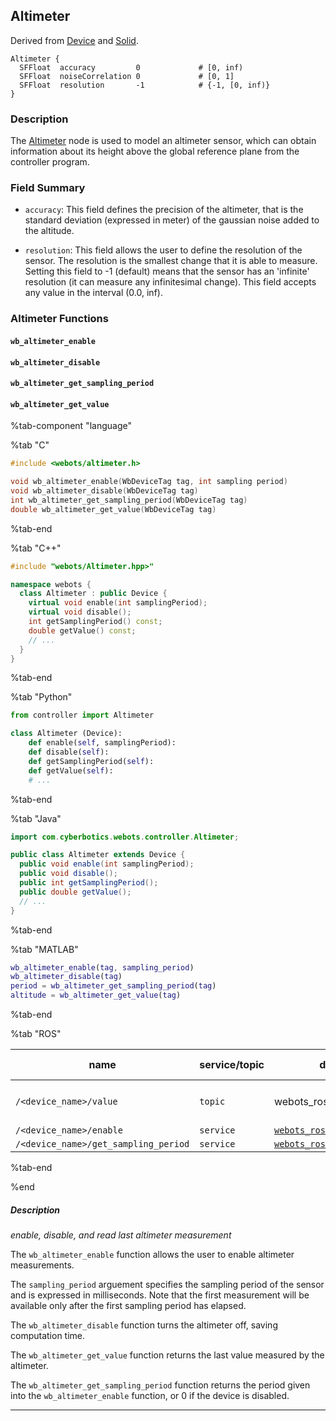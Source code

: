 ## Altimeter

Derived from [Device](device.md) and [Solid](solid.md).

```
Altimeter {
  SFFloat  accuracy         0             # [0, inf)
  SFFloat  noiseCorrelation 0             # [0, 1]
  SFFloat  resolution       -1            # {-1, [0, inf)}
}
```

### Description

The [Altimeter](#altimeter) node is used to model an altimeter sensor, which can obtain information about its height above the global reference plane from the controller program.


### Field Summary

-  `accuracy`: This field defines the precision of the altimeter, that is the standard deviation (expressed in meter) of the gaussian noise added to the altitude.

- `resolution`: This field allows the user to define the resolution of the sensor. The resolution is the smallest change that it is able to measure.
Setting this field to -1 (default) means that the sensor has an 'infinite' resolution (it can measure any infinitesimal change).
This field accepts any value in the interval (0.0, inf).

### Altimeter Functions

#### `wb_altimeter_enable`
#### `wb_altimeter_disable`
#### `wb_altimeter_get_sampling_period`
#### `wb_altimeter_get_value`

%tab-component "language"

%tab "C"

```c
#include <webots/altimeter.h>

void wb_altimeter_enable(WbDeviceTag tag, int sampling period)
void wb_altimeter_disable(WbDeviceTag tag)
int wb_altimeter_get_sampling_period(WbDeviceTag tag)
double wb_altimeter_get_value(WbDeviceTag tag)
```
%tab-end

%tab "C++"

```cpp
#include "webots/Altimeter.hpp>"

namespace webots {
  class Altimeter : public Device {
    virtual void enable(int samplingPeriod);
    virtual void disable();
    int getSamplingPeriod() const;
    double getValue() const;
    // ...
  }
}
```

%tab-end

%tab "Python"

```python
from controller import Altimeter

class Altimeter (Device):
    def enable(self, samplingPeriod):
    def disable(self):
    def getSamplingPeriod(self):
    def getValue(self):
    # ...
```

%tab-end

%tab "Java"

```java
import com.cyberbotics.webots.controller.Altimeter;

public class Altimeter extends Device {
  public void enable(int samplingPeriod);
  public void disable();
  public int getSamplingPeriod();
  public double getValue();
  // ...
}
```

%tab-end

%tab "MATLAB"

```MATLAB
wb_altimeter_enable(tag, sampling_period)
wb_altimeter_disable(tag)
period = wb_altimeter_get_sampling_period(tag)
altitude = wb_altimeter_get_value(tag)
```

%tab-end

%tab "ROS"

| name | service/topic | data type | data type definition |
| --- | --- | --- | --- |
| `/<device_name>/value` | `topic` | webots_ros::Float64stamped | [`Header`](https://docs.ros.org/api/std_msgs/html/msg/Header.html) `header`<br/>`float64 data` |
| `/<device_name>/enable` | `service` | [`webots_ros::set_int`](ros-api.md#common-services) | | 
| `/<device_name>/get_sampling_period` | `service` | [`webots_ros::get_int`](ros-api.md#common-services) | |

%tab-end

%end

##### Description

*enable, disable, and read last altimeter measurement*

The `wb_altimeter_enable` function allows the user to enable altimeter measurements.

The `sampling_period` arguement specifies the sampling period of the sensor and is expressed in milliseconds.
Note that the first measurement will be available only after the first sampling period has elapsed.

The `wb_altimeter_disable` function turns the altimeter off, saving computation time.

The `wb_altimeter_get_value` function returns the last value measured by the altimeter.

The `wb_altimeter_get_sampling_period` function returns the period given into the `wb_altimeter_enable` function, or 0 if the device is disabled.

---
